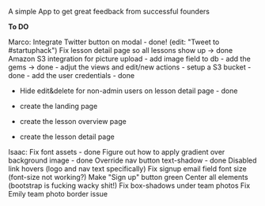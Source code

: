 A simple App to get great feedback from successful founders


__To DO__

Marco:
Integrate Twitter button on modal - done! (edit: "Tweet to #startuphack")
Fix lesson detail page so all lessons show up -> done
Amazon S3 integration for picture upload 
	- add image field to db
	- add the gems -> done
	- adjut the views and edit/new actions
	- setup a S3 bucket -done
	- add the user credentials - done
	
- Hide edit&delete for non-admin users on lesson detail page - done

- create the landing page

- create the lesson overview page

- create the lesson detail page



Isaac:
Fix font assets - done
Figure out how to apply gradient over background image - done
Override nav button text-shadow - done
Disabled link hovers (logo and nav text specifically)
Fix signup email field font size (font-size not working?)
Make "Sign up" button green
Center all elements (bootstrap is fucking wacky shit!)
Fix box-shadows under team photos
Fix Emily team photo border issue